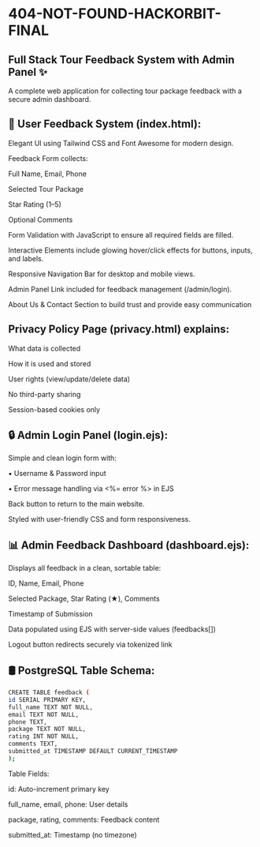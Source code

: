# 404-NOT-FOUND-HACKORBIT-FINAL

## Full Stack Tour Feedback System with Admin Panel ✨

A complete web application for collecting tour package feedback with a secure admin dashboard.

## 📝 User Feedback System (index.html):

Elegant UI using Tailwind CSS and Font Awesome for modern design.

Feedback Form collects:

Full Name, Email, Phone

Selected Tour Package

Star Rating (1–5)

Optional Comments

Form Validation with JavaScript to ensure all required fields are filled.

Interactive Elements include glowing hover/click effects for buttons, inputs, and labels.

Responsive Navigation Bar for desktop and mobile views.

Admin Panel Link included for feedback management (/admin/login).

About Us & Contact Section to build trust and provide easy communication

## Privacy Policy Page (privacy.html) explains:

What data is collected

How it is used and stored

User rights (view/update/delete data)

No third-party sharing

Session-based cookies only

## 🔒 Admin Login Panel (login.ejs):
Simple and clean login form with:

▪ Username & Password input

▪ Error message handling via <%= error %> in EJS

Back button to return to the main website.

Styled with user-friendly CSS and form responsiveness.

## 📊 Admin Feedback Dashboard (dashboard.ejs):

Displays all feedback in a clean, sortable table:

ID, Name, Email, Phone

Selected Package, Star Rating (★), Comments

Timestamp of Submission

Data populated using EJS with server-side values (feedbacks[])

Logout button redirects securely via tokenized link

## 🛢️ PostgreSQL Table Schema:

```bash
CREATE TABLE feedback (
id SERIAL PRIMARY KEY,
full_name TEXT NOT NULL,
email TEXT NOT NULL,
phone TEXT,
package TEXT NOT NULL,
rating INT NOT NULL,
comments TEXT,
submitted_at TIMESTAMP DEFAULT CURRENT_TIMESTAMP
);
```

Table Fields:

id: Auto-increment primary key

full_name, email, phone: User details

package, rating, comments: Feedback content

submitted_at: Timestamp (no timezone)
